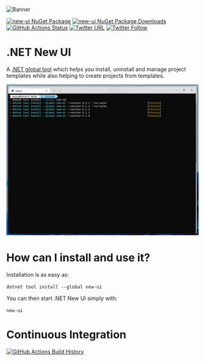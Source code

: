 ![Banner](Images/Banner.png)

[![new-ui NuGet Package](https://img.shields.io/nuget/v/new-ui.svg)](https://www.nuget.org/packages/new-ui/) [![new-ui NuGet Package Downloads](https://img.shields.io/nuget/dt/new-ui)](https://www.nuget.org/packages/new-ui) [![GitHub Actions Status](https://github.com/ligershark/dotnet-new-ui/workflows/Build/badge.svg?branch=main)](https://github.com/ligershark/dotnet-new-ui/actions) [![Twitter URL](https://img.shields.io/twitter/url/http/shields.io.svg?style=social)](https://twitter.com/RehanSaeedUK) [![Twitter Follow](https://img.shields.io/twitter/follow/rehansaeeduk.svg?style=social&label=Follow)](https://twitter.com/RehanSaeedUK)

# .NET New UI

A [.NET global tool](https://docs.microsoft.com/en-us/dotnet/core/tools/global-tools) which helps you install, uninstall and manage project templates while also helping to create projects from templates.

![.NET New UI Demonstration](Images/DotnetNewUI.gif)

# How can I install and use it?

Installation is as easy as:

`dotnet tool install --global new-ui`

You can then start .NET New UI simply with:

`new-ui`

# Continuous Integration

[![GitHub Actions Build History](https://buildstats.info/github/chart/ligershark/dotnet-new-ui?branch=main&includeBuildsFromPullRequest=false)](https://github.com/ligershark/dotnet-new-ui/actions)




